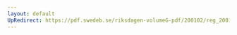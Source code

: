 ```yaml
---
layout: default
UpRedirect: https://pdf.swedeb.se/riksdagen-volumeG-pdf/200102/reg_200102/reg_200102_0132.pdf
---
```

